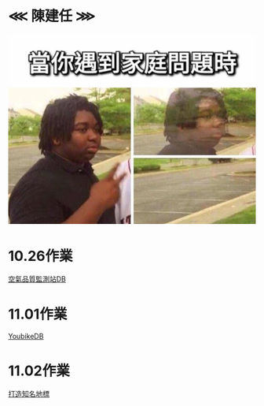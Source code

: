 # ⋘ 陳建任 ⋙
![^^](./^^.jpg)

# 10.26作業
[空氣品質監測站DB](https://github.com/AraRen/PythonSchool_HW/tree/main/2023_10_26)

# 11.01作業
[YoubikeDB](https://github.com/AraRen/PythonSchool_HW/tree/main/2023_11_01)

# 11.02作業
[打造知名地標](https://github.com/AraRen/PythonSchool_HW/blob/main/2023_11_02/Marker.py)

